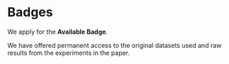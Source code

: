 # Badges

We apply for the __Available Badge__.

We have offered permanent access to the original datasets used and raw results from the experiments in the paper. 